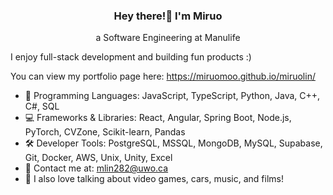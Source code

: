 <h3 align="center">Hey there!👋 I'm Miruo</h3>
<p align="center">a Software Engineering at Manulife</p>

I enjoy full-stack development and building fun products :)

You can view my portfolio page here: https://miruomoo.github.io/miruolin/


- 💬 Programming Languages: JavaScript, TypeScript, Python, Java, C++, C#, SQL
- 💻 Frameworks & Libraries: React, Angular, Spring Boot, Node.js, PyTorch, CVZone, Scikit-learn, Pandas
- 🛠️ Developer Tools: PostgreSQL, MSSQL, MongoDB, MySQL, Supabase, Git, Docker, AWS, Unix, Unity, Excel
- 📧 Contact me at: mlin282@uwo.ca
- 👾 I also love talking about video games, cars, music, and films!


